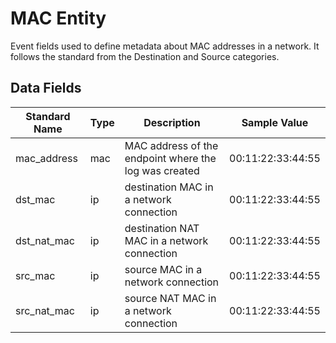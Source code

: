 # MAC Entity
Event fields used to define metadata about MAC addresses in a network. It follows the standard from the Destination and Source categories.

## Data Fields
|Standard Name|Type|Description|Sample Value|
|---|---|---|---|
|mac_address|mac|MAC address of the endpoint where the log was created|00:11:22:33:44:55|
|dst_mac|ip|destination MAC in a network connection|00:11:22:33:44:55|
|dst_nat_mac|ip|destination NAT MAC in a network connection|00:11:22:33:44:55|
|src_mac|ip|source MAC in a network connection|00:11:22:33:44:55|
|src_nat_mac|ip|source NAT MAC in a network connection|00:11:22:33:44:55|